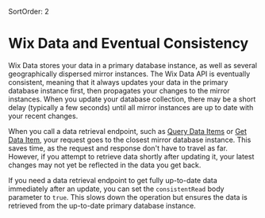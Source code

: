 SortOrder: 2
# Wix Data and Eventual Consistency

Wix Data stores your data in a primary database instance, as well as several geographically dispersed mirror instances. The Wix Data API is eventually consistent, meaning that it always updates your data in the primary database instance first, then propagates your changes to the mirror instances. When you update your database collection, there may be a short delay (typically a few seconds) until all mirror instances are up to date with your recent changes.

When you call a data retrieval endpoint, such as [Query Data Items](https://dev.wix.com/api/rest/wix-data/wix-data/data-items/query-data-items) or [Get Data Item](https://dev.wix.com/api/rest/wix-data/wix-data/data-items/get-data-item), your request goes to the closest mirror database instance. This saves time, as the request and response don't have to travel as far. However, if you attempt to retrieve data shortly after updating it, your latest changes may not yet be reflected in the data you get back.

If you need a data retrieval endpoint to get fully up-to-date data immediately after an update, you can set the `consistentRead` body parameter to `true`. This slows down the operation but ensures the data is retrieved from the up-to-date primary database instance.